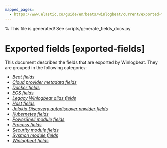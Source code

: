```yaml
---
mapped_pages:
  - https://www.elastic.co/guide/en/beats/winlogbeat/current/exported-fields.html
---
```


% This file is generated! See scripts/generate_fields_docs.py
                 
# Exported fields [exported-fields]

This document describes the fields that are exported by Winlogbeat. They are grouped in the following categories:

* [*Beat fields*](/reference/winlogbeat/exported-fields-beat-common.md)
* [*Cloud provider metadata fields*](/reference/winlogbeat/exported-fields-cloud.md)
* [*Docker fields*](/reference/winlogbeat/exported-fields-docker-processor.md)
* [*ECS fields*](/reference/winlogbeat/exported-fields-ecs.md)
* [*Legacy Winlogbeat alias fields*](/reference/winlogbeat/exported-fields-eventlog.md)
* [*Host fields*](/reference/winlogbeat/exported-fields-host-processor.md)
* [*Jolokia Discovery autodiscover provider fields*](/reference/winlogbeat/exported-fields-jolokia-autodiscover.md)
* [*Kubernetes fields*](/reference/winlogbeat/exported-fields-kubernetes-processor.md)
* [*PowerShell module fields*](/reference/winlogbeat/exported-fields-powershell.md)
* [*Process fields*](/reference/winlogbeat/exported-fields-process.md)
* [*Security module fields*](/reference/winlogbeat/exported-fields-security.md)
* [*Sysmon module fields*](/reference/winlogbeat/exported-fields-sysmon.md)
* [*Winlogbeat fields*](/reference/winlogbeat/exported-fields-winlog.md)
